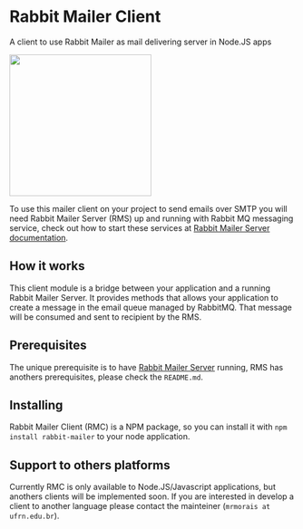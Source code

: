 # Rabbit Mailer Client
A client to use Rabbit Mailer as mail delivering server in Node.JS apps

<img src="https://i.imgur.com/BTdctAa.png" width="250">

To use this mailer client on your project to send emails over SMTP you will need Rabbit Mailer Server (RMS) up and running with Rabbit MQ messaging service, check out how to start these services at [Rabbit Mailer Server documentation](https://github.com/ccsa-ufrn/rabbit-mailer-server).

## How it works

This client module is a bridge between your application and a running Rabbit Mailer Server. It provides methods that allows your application to create a message in the email queue managed by RabbitMQ. That message will be consumed and sent to recipient by the RMS.

## Prerequisites

The unique prerequisite is to have [Rabbit Mailer Server](https://github.com/ccsa-ufrn/rabbit-mailer-server) running, RMS has anothers prerequisites, please check the `README.md`.

## Installing

Rabbit Mailer Client (RMC) is a NPM package, so you can install it with `npm install rabbit-mailer` to your node application.

## Support to others platforms

Currently RMC is only available to Node.JS/Javascript applications, but anothers clients will be implemented soon. If you are interested in develop a client to another language please contact the mainteiner (`mrmorais at ufrn.edu.br`).
